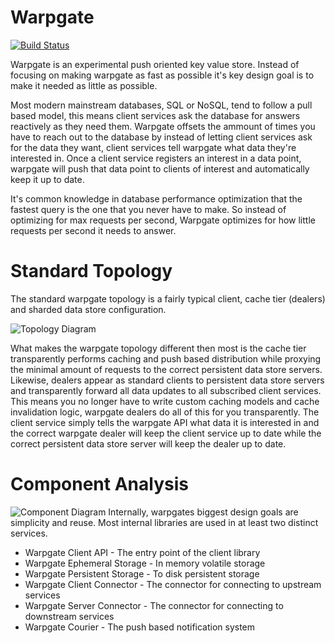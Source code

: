 Warpgate 
========
[![Build Status](https://secure.travis-ci.org/JosephMoniz/warpgate.png)](http://travis-ci.org/JosephMoniz/warpgate)

Warpgate is an experimental push oriented key value store. Instead of focusing 
on making warpgate as fast as possible it's key design goal is to make it needed
as little as possible.

Most modern mainstream databases, SQL or NoSQL, tend to follow a pull based
model, this means client services ask the database for answers reactively as
they need them. Warpgate offsets the ammount of times you have to reach out
to the database by instead of letting client services ask for the data they
want, client services tell warpgate what data they're interested in. Once a
client service registers an interest in a data point, warpgate will push
that data point to clients of interest and automatically keep it up to date.

It's common knowledge in database performance optimization that the fastest
query is the one that you never have to make. So instead of optimizing for
max requests per second, Warpgate optimizes for how little requests per second
it needs to answer.

Standard Topology
=================
The standard warpgate topology is a fairly typical client, cache tier (dealers)
and sharded data store configuration.

![Topology Diagram](http://i.imgur.com/ZM34Y.jpg)

What makes the warpgate topology different then most is the cache tier transparently
performs caching and push based distribution while proxying the minimal amount of
requests to the correct persistent data store servers. Likewise, dealers appear as
standard clients to persistent data store servers and transparently forward all data
updates to all subscribed client services. This means you no longer have to write
custom caching models and cache invalidation logic, warpgate dealers do all of this 
for you transparently. The client service simply tells the warpgate API what data
it is interested in and the correct warpgate dealer will keep the client service up
to date while the correct persistent data store server will keep the dealer up to date.

Component Analysis
==================
![Component Diagram](http://i.imgur.com/BN8I1.jpg)
Internally, warpgates biggest design goals are simplicity and reuse. Most
internal libraries are used in at least two distinct services.

* Warpgate Client API - The entry point of the client library
* Warpgate Ephemeral Storage - In memory volatile storage
* Warpgate Persistent Storage - To disk persistent storage
* Warpgate Client Connector - The connector for connecting to upstream services
* Warpgate Server Connector - The connector for connecting to downstream services
* Warpgate Courier - The push based notification system